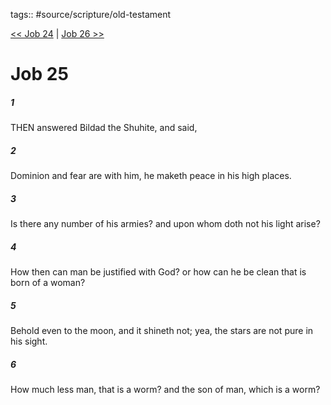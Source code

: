 tags:: #source/scripture/old-testament

[<< Job 24](source/scripture/old-testament/18_Job/Job_24.md) | [Job 26 >>](source/scripture/old-testament/18_Job/Job_26.md)

# Job 25

##### 1

THEN answered Bildad the Shuhite, and said,

##### 2

Dominion and fear are with him, he maketh peace in his high places.

##### 3

Is there any number of his armies? and upon whom doth not his light arise?

##### 4

How then can man be justified with God? or how can he be clean that is born of a woman?

##### 5

Behold even to the moon, and it shineth not; yea, the stars are not pure in his sight.

##### 6

How much less man, that is a worm? and the son of man, which is a worm?

